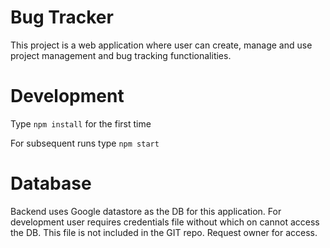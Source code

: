 # Bug Tracker

This project is a web application where user can create, manage and use project management and bug tracking functionalities.

# Development

Type `npm install` for the first time

For subsequent runs type `npm start`

# Database

Backend uses Google datastore as the DB for this application. For development user requires credentials file without which on cannot access the DB. This file is not included in the GIT repo. Request owner for access.
